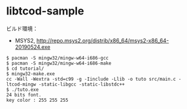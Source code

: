 # libtcod-sample

ビルド環境：
- MSYS2, http://repo.msys2.org/distrib/x86_64/msys2-x86_64-20190524.exe

```
$ pacman -S mingw32/mingw-w64-i686-gcc
$ pacman -S mingw32/mingw-w64-i686-make
$ cd tutorial/
$ mingw32-make.exe
cc -Wall -Wextra -std=c99 -g -Iinclude -Llib -o tuto src/main.c -ltcod-mingw -static-libgcc -static-libstdc++
$ ./tuto.exe 
24 bits font.
key color : 255 255 255
```
